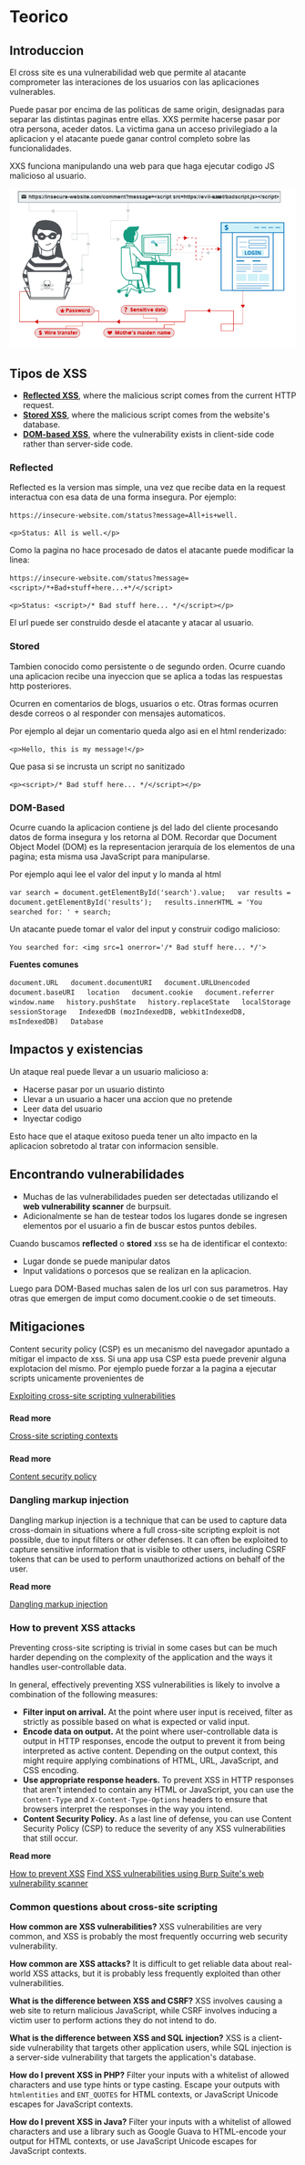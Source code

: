 # Teorico

## Introduccion

El cross site es una vulnerabilidad web que permite al atacante comprometer las interaciones de los usuarios con las aplicaciones vulnerables.

Puede pasar por encima de las politicas de same origin, designadas para separar las distintas paginas entre ellas. XXS permite hacerse pasar por otra persona, aceder datos. La victima gana un acceso privilegiado a la aplicacion y el atacante puede ganar control completo sobre las funcionalidades.

XXS funciona manipulando una web para que haga ejecutar codigo JS malicioso al usuario. 

![](../../.gitbook/assets/imagen%20%28623%29.png)

## Tipos de XSS

*  [**Reflected XSS**](https://portswigger.net/web-security/cross-site-scripting#reflected-cross-site-scripting), where the malicious script comes from the current HTTP request.
*  [**Stored XSS**](https://portswigger.net/web-security/cross-site-scripting#stored-cross-site-scripting), where the malicious script comes from the website's database.
*  [**DOM-based XSS**](https://portswigger.net/web-security/cross-site-scripting#dom-based-cross-site-scripting), where the vulnerability exists in client-side code rather than server-side code.

### Reflected

Reflected es la version mas simple, una vez que recibe data en la request interactua con esa data de una forma insegura. Por ejemplo:

 `https://insecure-website.com/status?message=All+is+well.`

 `<p>Status: All is well.</p>`

 Como la pagina no hace procesado de datos el atacante puede modificar la linea:

 `https://insecure-website.com/status?message=<script>/*+Bad+stuff+here...+*/</script>`

 `<p>Status: <script>/* Bad stuff here... */</script></p>`

 El url puede ser construido desde el atacante y atacar al usuario.

### Stored

Tambien conocido como persistente o de segundo orden. Ocurre cuando una aplicacion recibe una inyeccion que se aplica a todas las respuestas http posteriores.

Ocurren en comentarios de blogs, usuarios o etc. Otras formas ocurren desde correos o al responder con mensajes automaticos.

Por ejemplo al dejar un comentario queda algo asi en el html renderizado:

 `<p>Hello, this is my message!</p>`

Que pasa si se incrusta un script no sanitizado

 `<p><script>/* Bad stuff here... */</script></p>`

### DOM-Based

Ocurre cuando la aplicacion contiene js del lado del cliente procesando datos de forma insegura y los retorna al DOM. Recordar que Document Object Model \(DOM\) es la representacion jerarquía de los elementos de una pagina; esta misma usa JavaScript para manipularse. 

 Por ejemplo aqui lee el valor del input y lo manda al html

`var search = document.getElementById('search').value;  
var results = document.getElementById('results');  
results.innerHTML = 'You searched for: ' + search;`

Un atacante puede tomar el valor del input y construir codigo malicioso:

`You searched for: <img src=1 onerror='/* Bad stuff here... */'>`

 **Fuentes comunes**

 `document.URL  
 document.documentURI  
 document.URLUnencoded  
 document.baseURI  
 location  
 document.cookie  
 document.referrer  
 window.name  
 history.pushState  
 history.replaceState  
 localStorage  
 sessionStorage  
 IndexedDB (mozIndexedDB, webkitIndexedDB, msIndexedDB)  
 Database`

##  Impactos y existencias

Un ataque real puede llevar a un usuario malicioso a:

* Hacerse pasar por un usuario distinto
* Llevar a un usuario a hacer una accion que no pretende
* Leer data del usuario
* Inyectar codigo

Esto hace que el ataque exitoso pueda tener un alto impacto en la aplicacion sobretodo al tratar con informacion sensible.

## Encontrando vulnerabilidades

* Muchas de las vulnerabilidades pueden ser detectadas utilizando el **web vulnerability scanner** de burpsuit.
* Adicionalmente se han de testear todos los lugares donde se ingresen elementos por el usuario a fin de buscar estos puntos debiles.

Cuando buscamos **reflected** o **stored** xss se ha de identificar el contexto:

* Lugar donde se puede manipular datos
* Input validations o porcesos que se realizan en la aplicacion.

 Luego para DOM-Based muchas salen de los url con sus parametros. Hay otras que emergen de imput como document.cookie o de set timeouts.

## Mitigaciones

Content security policy \(CSP\) es un mecanismo del navegador apuntado a mitigar el impacto de xss. Si una app usa CSP esta puede prevenir alguna explotacion del mismo. Por ejemplo puede forzar a la pagina a ejecutar scripts unicamente provenientes de 







 [Exploiting cross-site scripting vulnerabilities](https://portswigger.net/web-security/cross-site-scripting/exploiting)

###  <a id="how-to-find-and-test-for-xss-vulnerabilities"></a>

**Read more**

 [Cross-site scripting contexts](https://portswigger.net/web-security/cross-site-scripting/contexts)

###  <a id="content-security-policy"></a>

**Read more**

 [Content security policy](https://portswigger.net/web-security/cross-site-scripting/content-security-policy)

### Dangling markup injection <a id="dangling-markup-injection"></a>

 Dangling markup injection is a technique that can be used to capture data cross-domain in situations where a full cross-site scripting exploit is not possible, due to input filters or other defenses. It can often be exploited to capture sensitive information that is visible to other users, including CSRF tokens that can be used to perform unauthorized actions on behalf of the user.

**Read more**

 [Dangling markup injection](https://portswigger.net/web-security/cross-site-scripting/dangling-markup)

### How to prevent XSS attacks <a id="how-to-prevent-xss-attacks"></a>

 Preventing cross-site scripting is trivial in some cases but can be much harder depending on the complexity of the application and the ways it handles user-controllable data.

 In general, effectively preventing XSS vulnerabilities is likely to involve a combination of the following measures:

*  **Filter input on arrival.** At the point where user input is received, filter as strictly as possible based on what is expected or valid input.
*  **Encode data on output.** At the point where user-controllable data is output in HTTP responses, encode the output to prevent it from being interpreted as active content. Depending on the output context, this might require applying combinations of HTML, URL, JavaScript, and CSS encoding.
*  **Use appropriate response headers.** To prevent XSS in HTTP responses that aren't intended to contain any HTML or JavaScript, you can use the `Content-Type` and `X-Content-Type-Options` headers to ensure that browsers interpret the responses in the way you intend.
*  **Content Security Policy.** As a last line of defense, you can use Content Security Policy \(CSP\) to reduce the severity of any XSS vulnerabilities that still occur.

**Read more**

 [How to prevent XSS](https://portswigger.net/web-security/cross-site-scripting/preventing) [Find XSS vulnerabilities using Burp Suite's web vulnerability scanner](https://portswigger.net/burp/vulnerability-scanner)

### Common questions about cross-site scripting <a id="common-questions-about-cross-site-scripting"></a>

 **How common are XSS vulnerabilities?** XSS vulnerabilities are very common, and XSS is probably the most frequently occurring web security vulnerability.

 **How common are XSS attacks?** It is difficult to get reliable data about real-world XSS attacks, but it is probably less frequently exploited than other vulnerabilities.

 **What is the difference between XSS and CSRF?** XSS involves causing a web site to return malicious JavaScript, while CSRF involves inducing a victim user to perform actions they do not intend to do.

 **What is the difference between XSS and SQL injection?** XSS is a client-side vulnerability that targets other application users, while SQL injection is a server-side vulnerability that targets the application's database.

 **How do I prevent XSS in PHP?** Filter your inputs with a whitelist of allowed characters and use type hints or type casting. Escape your outputs with `htmlentities` and `ENT_QUOTES` for HTML contexts, or JavaScript Unicode escapes for JavaScript contexts.

 **How do I prevent XSS in Java?** Filter your inputs with a whitelist of allowed characters and use a library such as Google Guava to HTML-encode your output for HTML contexts, or use JavaScript Unicode escapes for JavaScript contexts.

